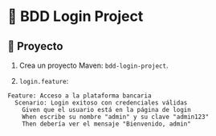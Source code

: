 # 🧪 BDD Login Project

## 🚀 Proyecto

1. Crea un proyecto Maven: `bdd-login-project`.



2. `login.feature`:
```gherkin
Feature: Acceso a la plataforma bancaria
  Scenario: Login exitoso con credenciales válidas
    Given que el usuario está en la página de login
    When escribe su nombre "admin" y su clave "admin123"
    Then debería ver el mensaje "Bienvenido, admin"
